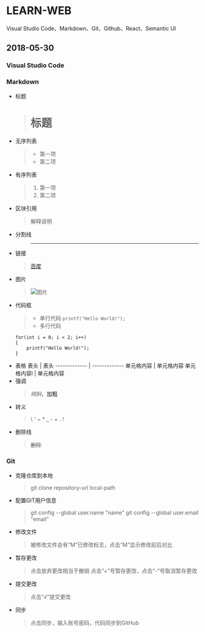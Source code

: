 # LEARN-WEB
Visual Studio Code、Markdown、Git、Github、React、Semantic UI

## 2018-05-30

### Visual Studio Code

### Markdown
* 标题
    > # 标题
* 无序列表
    > * 第一项
    > * 第二项
* 有序列表
    > 1. 第一项
    > 2. 第二项
* 区块引用
    > 解释说明
* 分割线
    > ---
* 链接
    > [百度](https://www.baidu.com/)
* 图片
    > ![图片](https://www.baidu.com/img/bd_logo1.png)
* 代码框
    > * 单行代码 `printf("Hello World!");`
    > * 多行代码
    ```
    for(int i = 0; i < 2; i++)
    {
        printf("Hello World!");
    }
    ```
* 表格
表头 | 表头
------------- | -------------
单元格内容 | 单元格内容
单元格内容l | 单元格内容
* 强调
    > _倾斜_，__加粗__
* 转义
    > \\ \' \~ \* \_ \- \+ \. \!
* 删除线
    > ~~删除~~

### Git
* 克隆仓库到本地
    > git clone repository-url local-path
* 配置GIT用户信息
    > git config --global user.name "name"
    > git config --global user.email "email"
* 修改文件
    > 被修改文件会有“M”已修改标志，点击“M”显示修改前后对比
* 暂存更改
    > 点击放弃更改相当于撤销
    > 点击“+”号暂存更改，点击“-”号取消暂存更改
* 提交更改
    > 点击“√”提交更改
* 同步
    > 点击同步，输入账号密码，代码同步到GitHub